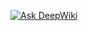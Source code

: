 [![Ask DeepWiki](https://deepwiki.com/badge.svg)](https://deepwiki.com/jjmoraj/Proyecto-Final-Master)